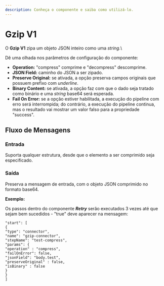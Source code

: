 ```yaml
---
description: Conheça o componente e saiba como utilizá-lo.
---
```


# Gzip V1

O **Gzip V1** zipa um objeto JSON inteiro como uma _string_.\


Dê uma olhada nos parâmetros de configuração do componente:

* **Operation:** "compress" comprime e "decompress" descomprime.
* **JSON Field:** caminho do JSON a ser zipado.
* **Preserve Original:** se ativada, a opção preserva campos originais que possuem prefixo com _underline_.
* **Binary Content:** se ativada, a opção faz com que o dado seja tratado como binário e uma _string_ base64 será esperada.
* **Fail On Error:** se a opção estiver habilitada, a execução do pipeline com erro será interrompida; do contrário, a execução do pipeline continua, mas o resultado vai mostrar um valor falso para a propriedade "success".

## Fluxo de Mensagens <a href="#fluxo-de-mensagens" id="fluxo-de-mensagens"></a>

### Entrada <a href="#entrada" id="entrada"></a>

Suporta qualquer estrutura, desde que o elemento a ser comprimido seja especificado.

### Saída <a href="#sada" id="sada"></a>

Preserva a mensagem de entrada, com o objeto JSON comprimido no formato base64.

**Exemplo:**

Os passos dentro do componente _**Retry**_ serão executados 3 vezes até que sejam bem sucedidos - "true" deve aparecer na mensagem:

```
"start": [
{
"type": "connector",
"name": "gzip-connector",
"stepName": "test-compress",
"params": {
"operation" : "compress",
"failOnError": false,
"jsonField": "body.test",
"preserveOriginal" : false,
"isBinary" : false
}
}
]
```
